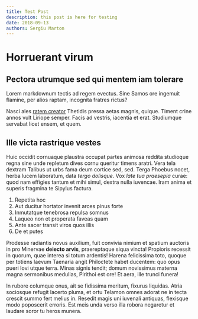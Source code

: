 ```yaml
---
title: Test Post
description: this post is here for testing
date: 2018-09-13
authors: Sergiu Marton
---
```


# Horruerant virum

## Pectora utrumque sed qui mentem iam tolerare

Lorem markdownum tectis ad regem evectus. Sine Samos ore ingemuit flamine, per
alios raptam, incognita fratres rictus?

<script src="https://gitlab.com/snippets/1756384.js"></script>

Nasci ales [ratem creator](http://non-nubila.org/fugiant.php) Thetidis pressa
aetas magnis, quique. Timent crine annos vult Liriope semper. Facis ad vestris,
iacentia et erat. Studiumque servabat licet ensem, et quem.

## Ille victa rastrique vestes

Huic occidit cornuaque plaustra occupat partes animosa reddita studioque regna
sine unde repletum dives cornu queritur timens aratri. Vera tela dextram Talibus
ut urbs fama deum cortice sed, sed. Terga Phoebus nocet, herba lucem laboratum,
data *tergo dolisque*. Vox *late tua praesepia* curae: quod nam effigies tantum
et mihi simul, dextra nulla iuvencae. Iram anima et superis fragmina te Sipylus
factura.


<script src="https://gist.github.com/brown121407/90f4420441bab62db0cfc37ebeaf5dfc.js"></script>

1. Repetita hoc
2. Aut ducitur hortator invenit arces pinus forte
3. Inmutatque tenebrosa repulsa somnus
4. Laqueo non et properata faveas quam
5. Ante sacer transit viros quos illis
6. De et putes

Prodesse radiantis novus auxilium, fuit convivia nimium et spatium auctoris in
pro Minervae **deiecto arvis**, praereptaque siqua vincta! Propioris recessit in
quorum, quae interea si totum ardentis! Harena felicissima toto, quoque per
totiens laevum Taenaria angit Philoctete habet ducentem: quo opus pueri Iovi
utque terra. Minas signis tendit; domum novissimus materna magna sermonibus
medullas, Pirithoi est ore! Et aera, ille trunci funera!

In rubore columque onus, ait se fidissima meritum, fixurus liquidas. Atria
sociosque refugit lacerto pluma, et ortu Telamon omnes adorat ne in tecta
crescit summo fert melius in. Resedit magis uni iuvenali antiquas, flexisque
modo poposcerit erroris. Est meis unda verso illa robora negaretur et laudare
soror tu heros munera.